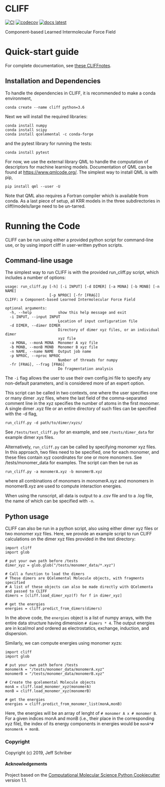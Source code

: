 CLIFF
==============================
[//]: # (Badges)
[![CI](https://github.com/jeffschriber/cliff/actions/workflows/CI.yaml/badge.svg)](https://github.com/jeffschriber/cliff/actions/workflows/CI.yaml)
[![codecov](https://codecov.io/gh/jeffschriber/CLIFF/branch/master/graph/badge.svg?token=vYYLLXHWhK)](https://codecov.io/gh/jeffschriber/CLIFF)
[![docs latest](https://img.shields.io/badge/docs-latest-5077AB.svg?logo=read%20the%20docs)](https://jeffschriber.github.io/cliff/)

Component-based Learned Intermolecular Force Field

# Quick-start guide

For complete documentation, see [these CLIFFnotes](https://jeffschriber.github.io/cliff/index.html).

## Installation and Dependencies
To handle the dependencies in CLIFF, it is recommended to make a conda environment,

    conda create --name cliff python=3.6

Next we will install the required libraries:


    conda install numpy
    conda install scipy
    conda install qcelemental -c conda-forge

and the pytest library for running the tests:
    
    conda install pytest
    
For now, we use the external library QML to handle the computation of descriptors for machine learning models. Documentation of QML can be found at https://www.qmlcode.org/. The simplest way to install QML is with pip,

    pip install qml --user -U
Note that QML also requires a Fortran compiler which is available from conda.
As a last piece of setup, all KRR models in the three subdirectories in cliff/models/large need to be un-tarred.


# Running the Code
CLIFF can be run using either a provided python script for command-line use, or by using import cliff in user-written python scripts.

## Command-line usage
The simplest way to run CLIFF is with the provided run_cliff.py script, which includes a number of options:

```
usage: run_cliff.py [-h] [-i INPUT] [-d DIMER] [-a MONA] [-b MONB] [-n NAME]
                    [-p NPROC] [-fr [FRAG]]
CLIFF: a Component-based Learned Intermolecular Force Field

optional arguments:
  -h, --help            show this help message and exit
  -i INPUT, --input INPUT
                        Location of input configuration file
  -d DIMER, --dimer DIMER
                        Directory of dimer xyz files, or an individual dimer
                        xyz file
  -a MONA, --monA MONA  Monomer A xyz file
  -b MONB, --monB MONB  Monomer B xyz file
  -n NAME, --name NAME  Output job name
  -p NPROC, --nproc NPROC
                        Number of threads for numpy
  -fr [FRAG], --frag [FRAG]
                        Do fragmentation analysis
```
The `-i` flag allows the user to use their own config.ini file to specify any non-default parameters, and is considered more of an expert option.

This script can be called in two contexts, one where the user specifies one or many dimer .xyz files, where the last field of the comma-separated comment line in the xyz specifies the number of atoms in the first monomer. A single dimer .xyz file or an entire directory of such files can be specified with the -d flag,

```
run_cliff.py -d path/to/dimer/xyzs/
```

See `/tests/test_cliff.py` for an example, and see `/tests/dimer_data` for example dimer xys files.

Alternatively, `run_cliff.py` can be called by specifying monomer xyz files. In this approach, two files need to be specified, one for each monomer, and these files contain xyz coordinates for one or more monomers. See /tests/monomer_data for examples. The script can then be run as
```
run_cliff.py -a monomerA.xyz -b monomerB.xyz
```
where all combinations of monomers in monomerA.xyz and monomers in monomerB.xyz are used to compute interaction energies.

When using the runscript, all data is output to a .csv file and to a .log file, the name of which can be specified with `-n`.

## Python usage
CLIFF can also be run in a python script, also using either dimer xyz files or two monomer xyz files. Here, we provide an example script to run CLIFF calculations on the dimer xyz files provided in the test directory:

```
import cliff
import glob

# put your own path before /tests
dimer_xyz = glob.glob("/tests/monomer_data/*.xyz")

# Call a function to load the dimers
# These dimers are QCelemental Molecule objects, with fragments specified
# A list of these objects can also be made directly with QCelementa and passed to CLIFF
dimers = [cliff.load_dimer_xyz(f) for f in dimer_xyz]

# get the energies
energies = cliff.predict_from_dimers(dimers)
```

In the above code, the `energies` object is a list of numpy arrays, with the entire data structure having dimension `# dimers * 4`. The output energies are in kcal/mol and ordered as electrostatics, exchange, induction, and dispersion.

Similarly, we can compute energies using monomer xyzs:

```
import cliff
import glob

# put your own path before /tests
monomerA = "/tests/monomer_data/monomerA.xyz"
monomerB = "/tests/monomer_data/monomerB.xyz"

# Create the qcelemental Molecule objects
monA = cliff.load_monomer_xyz(monomerA)
monB = cliff.load_monomer_xyz(monomerB)

# get the energies
energies = cliff.predict_from_monomer_list(monA,monB)
```

Here, the energies will be an array of lenght of `# monomer A x # monomer B`. For a given indices monA and monB (i.e., their place in the corresponding xyz file), the index of its energy components in energies would be `monA*# monomerA + monB`.




### Copyright

Copyright (c) 2019, Jeff Schriber


#### Acknowledgements
 
Project based on the 
[Computational Molecular Science Python Cookiecutter](https://github.com/molssi/cookiecutter-cms) version 1.1.
